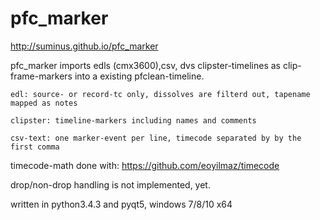 # pfc_marker

http://suminus.github.io/pfc_marker

pfc_marker imports edls (cmx3600),csv, dvs clipster-timelines as clip-frame-markers into a existing pfclean-timeline.

```
edl: source- or record-tc only, dissolves are filterd out, tapename mapped as notes

clipster: timeline-markers including names and comments

csv-text: one marker-event per line, timecode separated by by the first comma
```
timecode-math done with: https://github.com/eoyilmaz/timecode

drop/non-drop handling is not implemented, yet.

written in python3.4.3 and pyqt5, windows 7/8/10 x64


